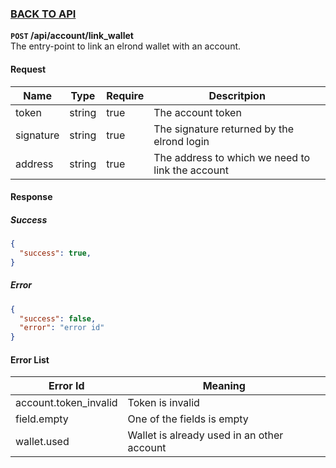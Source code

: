 ### [BACK TO API](../../API.md)

**``POST`` /api/account/link_wallet**  
The entry-point to link an elrond wallet with an account.

#### Request
| Name      | Type   | Require | Descritpion                                      |
| --------- | ------ | ------- | ------------------------------------------------ |
| token     | string | true    | The account token                                |
| signature | string | true    | The signature returned by the elrond login       |
| address   | string | true    | The address to which we need to link the account |

#### Response
##### Success
```json
{
  "success": true,
}
```

##### Error
```json
{
  "success": false,
  "error": "error id"
}
```

#### Error List
| Error Id              | Meaning                                    |
| --------------------- | ------------------------------------------ |
| account.token_invalid | Token is invalid                           |
| field.empty           | One of the fields is empty                 |
| wallet.used           | Wallet is already used in an other account |